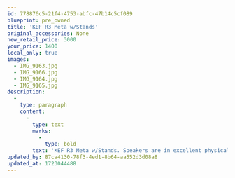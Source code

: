 ```yaml
---
id: 778876c5-21f4-4753-abfc-47b14c5cf089
blueprint: pre_owned
title: 'KEF R3 Meta w/Stands'
original_accessories: None
new_retail_price: 3000
your_price: 1400
local_only: true
images:
  - IMG_9163.jpg
  - IMG_9166.jpg
  - IMG_9164.jpg
  - IMG_9165.jpg
description:
  -
    type: paragraph
    content:
      -
        type: text
        marks:
          -
            type: bold
        text: 'KEF R3 Meta w/Stands. Speakers are in excellent physical and functional condition and sold as new for $3,000.00'
updated_by: 87ca4130-78f3-4ed1-8b64-aa552d3d08a8
updated_at: 1723044488
---
```

